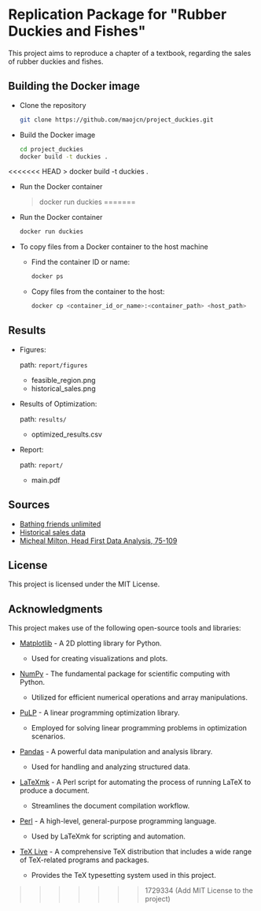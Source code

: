 # Replication Package for "Rubber Duckies and Fishes"
This project aims to reproduce a chapter of a textbook, regarding the sales of rubber duckies and fishes.

## Building the Docker image

- Clone the repository
    
    ```bash
    git clone https://github.com/maojcn/project_duckies.git
    ```

- Build the Docker image

    ```bash
    cd project_duckies
    docker build -t duckies .
    ```

<<<<<<< HEAD
    > docker build -t duckies .

- Run the Docker container

    >docker run duckies
=======
- Run the Docker container

    ```bash
    docker run duckies
    ```
- To copy files from a Docker container to the host machine
    - Find the container ID or name:
        ```bash
        docker ps
        ```
    - Copy files from the container to the host:
        ```bash
        docker cp <container_id_or_name>:<container_path> <host_path>
        ```

## Results

- Figures:

    path: `report/figures`
    - feasible_region.png
    - historical_sales.png

- Results of Optimization:

    path: `results/`
    - optimized_results.csv

- Report:

    path: `report/`
    - main.pdf

## Sources

* [Bathing friends unlimited](https://resources.oreilly.com/examples/9780596153946/-/blob/master/bathing_friends_unlimited.xls)
* [Historical sales data](https://resources.oreilly.com/examples/9780596153946/-/blob/master/historical_sales_data.xls)
* [Micheal Milton, Head First Data Analysis, 75-109](https://www.oreilly.com/library/view/head-first-data/9780596806224/)

## License
This project is licensed under the MIT License.

## Acknowledgments

This project makes use of the following open-source tools and libraries:

- [Matplotlib](https://matplotlib.org/) - A 2D plotting library for Python.
  - Used for creating visualizations and plots.

- [NumPy](https://numpy.org/) - The fundamental package for scientific computing with Python.
  - Utilized for efficient numerical operations and array manipulations.

- [PuLP](https://coin-or.github.io/pulp/) - A linear programming optimization library.
  - Employed for solving linear programming problems in optimization scenarios.

- [Pandas](https://pandas.pydata.org/) - A powerful data manipulation and analysis library.
  - Used for handling and analyzing structured data.

- [LaTeXmk](https://mg.readthedocs.io/latexmk.html) - A Perl script for automating the process of running LaTeX to produce a document.
  - Streamlines the document compilation workflow.

- [Perl](https://www.perl.org/) - A high-level, general-purpose programming language.
  - Used by LaTeXmk for scripting and automation.

- [TeX Live](https://www.tug.org/texlive/) - A comprehensive TeX distribution that includes a wide range of TeX-related programs and packages.
  - Provides the TeX typesetting system used in this project.
>>>>>>> 1729334 (Add MIT License to the project)
